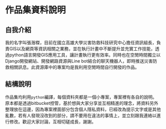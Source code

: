 # 作品集資料說明

## 自我介紹

我的名字叫張潪榤，目前在國立高雄大學災害防救科技研究中心擔任資訊組長，負責GIS以及網頁等資訊相關之業務，並在執行計畫中不斷提升並充實工作技能，透過python語言開發GIS應用工具，讓計畫執行更有效率。同時也在空閒時間獨立以Django開發網站、開發網路資源與Line  bot結合的聊天機器人，即時推送災害防救相關訊息。此資源庫中的專案均是我利用空閒時間自行開發的作品。

## 結構說明

作品集均利用`python`編譯，每個資料夾都是一個小專案，專案裡有各自的說明。原本都是透過bitbucket控管，基於想與大家分享並互相精進的理念，將資料另外整理放在這邊，因為專案裡面部分包含個人隱私資料，已經改為提示文字或是其他亂數，若有人發現沒改到的部分，請不要用在違法的事情上，並立刻跟我連絡以進行修改。歡迎大家討論，互相切磋成長，謝謝。
